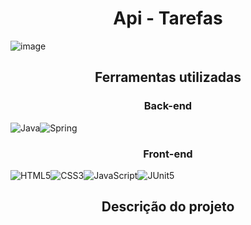 <h1 align = 'center'>Api - Tarefas</h1>

![image](https://github.com/user-attachments/assets/5c4a8127-b59c-45d9-938f-c3d45ea7c09c)


<h2 align ='center'>Ferramentas utilizadas</h2>
<h3 align = 'center'>Back-end</h3>

![Java](https://img.shields.io/badge/java-%23ED8B00.svg?style=for-the-badge&logo=openjdk&logoColor=white)![Spring](https://img.shields.io/badge/spring-%236DB33F.svg?style=for-the-badge&logo=spring&logoColor=white)


<h3 align = 'center'> Front-end</h3>

![HTML5](https://img.shields.io/badge/html5-%23E34F26.svg?style=for-the-badge&logo=html5&logoColor=white)![CSS3](https://img.shields.io/badge/css3-%231572B6.svg?style=for-the-badge&logo=css3&logoColor=white)![JavaScript](https://img.shields.io/badge/javascript-%23323330.svg?style=for-the-badge&logo=javascript&logoColor=%23F7DF1E)![JUnit5](https://img.shields.io/badge/JUnit-5.0-blueviolet)

<h2 align = 'center'>Descrição do projeto</h2>

